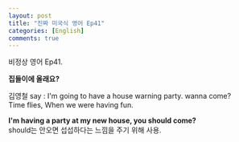 ```yaml
---
layout: post
title: "진짜 미국식 영어 Ep41"
categories: [English]
comments: true
---
```


비정상 영어 Ep41.

<b>집들이에 올래요?</b>

김영철 say : I'm going to have a house warning party. wanna come? <br> 
Time flies, When we were having fun. 

<b>I'm having a party at my new house, you should come?</b> <br>
should는 안오면 섭섭하다는 느낌을 주기 위해 사용. 
